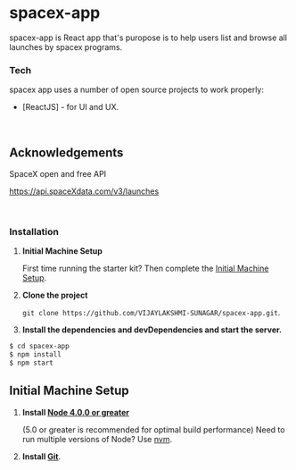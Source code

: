 # spacex-app


spacex-app is React app that's puropose is to help users list and browse all launches by spacex programs.


### Tech

spacex app uses a number of open source projects to work properly:

* [ReactJS] - for UI and UX.

<br>

## Acknowledgements
SpaceX open and free API  

https://api.spaceXdata.com/v3/launches

<br>

### Installation

1. **Initial Machine Setup**

    First time running the starter kit? Then complete the [Initial Machine Setup](#initial-machine-setup).

2. **Clone the project**

    `git clone https://github.com/VIJAYLAKSHMI-SUNAGAR/spacex-app.git`.

3. **Install the dependencies and devDependencies and start the server.**

```sh
$ cd spacex-app
$ npm install
$ npm start
```

## Initial Machine Setup

1. **Install [Node 4.0.0 or greater](https://nodejs.org)**

    (5.0 or greater is recommended for optimal build performance)
    Need to run multiple versions of Node? Use [nvm](https://github.com/creationix/nvm).

2. **Install [Git](https://git-scm.com/downloads)**.
